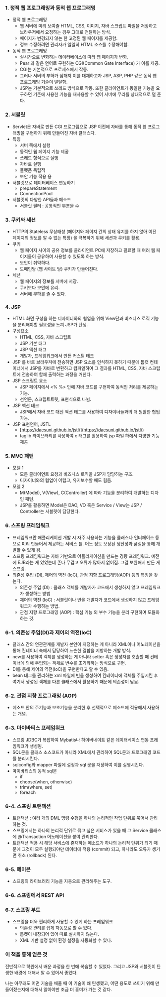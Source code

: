 ### 1. 정적 웹 프로그래밍과 동적 웹 프로그래밍

- 정적 웹 프로그래밍
    - 웹 서버에 미리 보여줄 HTML, CSS, 이미지, 자바 스크립트 파일을 저장하고 브라우저에서 요청하는 경우 그대로 전달하는 방식.
    - 페이지가 변경되지 않는 한 고정된 웹 페이지를 제공함.
    - 정보 수정하려면 관리자가 일일히 HTML 소스를 수정해야함.
- 동적 웹 프로그래밍
    - 실시간으로 변화하는 데이터베이스에 따라 웹 페이지가 변화.
    - Pear 과 같은 언어로 구현하는 CGI(Common Gate Interface) 가 이를 제공.
    - CGI는 기본적으로 프로세스에서 작동.
    - 그러나 서버의 부하가 심해져 이를 대체하고자 JSP, ASP, PHP 같은 동적 웹 프로그래밍 기술이 발달함.
    - JSP는 기본적으로 쓰레드 방식으로 작동. 또한 클라이언트가 동일한 기능을 요구하면 기존에 사용한 기능을 재사용할 수 있어 서버에 무리를 상대적으로 덜 준다.

### 2. 서블릿

- Servlet은 자바로 만든 CGI 프로그램으로 JSP 이전에 자바를 통해 동적 웹 프로그래밍을 구현하기 위해 만들어진 자바 클래스다.
- 특징
    - 서버 쪽에서 실행
    - 동적인 웹 페이지 기능 제공
    - 쓰레드 형식으로 실행
    - 자바로 실행
    - 플랫폼 독립적
    - 보안 기능 적용 용
- 서블릿으로 데이터베이스 연동하기
    - prepareStatement
    - ConnectionPool
- 서블릿의 다양한 API들과 메소드
    - 서블릿 필터 : 공통적인 부분을 수

### 3. 쿠키와 세션

- HTTP의 Stateless 무상태성 (페이지와 페이지 간의 상태 유지를 하지 않아 이전 페이지의 정보를 알 수 없는 특징) 을 극복하기 위해 세션과 쿠키를 활용.
- 쿠키
    - 웹 페이지 사이의 공유 정보를 클라이언트 PC에 저장하고 필료할 때 여러 웹 페이지들이 공유하여 사용할 수 있도록 하는 방식.
    - 보안이 취약하다.
    - 도메인당 (웹 사이트 당) 쿠키가 만들어진다.
- 세션
    - 웹 페이지의 정보를 서버에 저장.
    - 쿠키보다 보안에 유리.
    - 서버에 부하를 줄 수 있다.

### 4. JSP

- HTML 화면 구성을 하는 디자이너와의 협업을 위해 View단과 비즈니스 로직 기능을 분리해야할 필요성을 느껴 JSP가 탄생.
- 구성요소
    - HTML, CSS, 자바 스크립트
    - JSP 기본 태그
    - JSP 액션 태그
    - 개발자, 프레임워크에서 만든 커스텀 태크
- JSP 를 바로 브라우저에 전송하면 JSP 요소를 인식하지 못하기 때문에 톰캣 컨테이너에서 JSP를 자바로 변환하고 컴파일하여 그 결과를 HTML, CSS, 자바 스크립트에 전송하여 함께 출력하는 과정을 거친다.
- JSP 스크립트 요소
    - JSP 페이지에서 <% %> 안에 자바 코드를 구현하여 동적인 처리를 제공하는 기능.
    - 선언문, 스크립트트릿, 표현식으로 나뉨.
- JSP 액션 태크
    - JSP에서 자바 코드 대신 액션 태그를 사용하여 디자이너들과의 더 원활한 협업 가능.
- JSP 표현언어, JSTL
    - [https://daesuni.github.io/jstl/](https://daesuni.github.io/jstl/)
    - taglib 라이브러리를 사용하여 c 태그를 활용하여 jsp 파일 하에서 다양한 기능 제공

### 5. MVC 패턴

- 모델 1
    - 모든 클라이언트 요청과 비즈니스 로직을 JSP가 담당하는 구조.
    - 디자이너와의 협업이 어렵고, 유지보수할 때도 힘듬.
- 모델 2
    - M(Model), V(View), C(Controller) 에 따라 기능을 분리하여 개발하는 디자인 패턴.
    - JSP를 활용하면 Model은 DAO, VO 혹은 Service / View는 JSP / Controller는 서블릿이 담당한다.

### 6. 스프링 프레임워크

- 프레임워크란 애플리케이션 개발 시 자주 사용하는 기능을 클래스나 인터페이스 등으로 미리 만들어서 제공하는 서비스 틀. 어느 정도 보장된 생산성과 품질을 통해 개발할 수 있게 됨.
- 스프링 프레임워크는 자바 기반으로 어플리케이션을 만드는 경량 프레임워크. 예전에 EJB라는 게 있었는데 존나 무겁고 오류가 많아서 없어짐. 그걸 보완해서 만든 게 스프링.
- 의존성 주입 (DI), 제어의 역전 (IoC), 관점 지향 프로그래밍(AOP) 등의 특징을 갖는다.
    - 의존성 주입 (DI) : 클래스 객체를 개발자가 코드에서 생성하지 않고 프레임워크가 생성하는 방법
    - 제어의 역전 (IoC) : 서블릿이나 빈을 개발자가 코드에서 생성하지 않고 프레임워크가 수행하는 방법.
    - 관점 지향 프로그래밍 (AOP) : 핵심 기능 외 부수 기능을 분리 구현하여 모듈화하는 것.
    

### 6-1. 의존성 주입(DI)과 제어의 역전(IoC)

- 클래스 간의 연관관계를 개발자 본인이 지정하는 게 아니라 XML이나 어노테이션을 통해 컨테이너 측에서 담당하여 느슨한 결합을 지향하는 개발 방식.
- new를 사용하여 객체를 생성하는 게 아니라 setter 혹은 생성자를 호출할 때 컨테이너에 의해 주입되는 객체로 변수를 초기화하는 방식으로 구현.
- DI를 통해 제어의 역전(IoC)을 구현한다고 할 수 있음.
- bean 태그를 관리하는 xml 파일에 빈을 생성하여 컨테이너에 객체를 주입시킨 후 여기서 생성된 객체를 다른 클래스에서 활용하기 때문에 의존성이 낮음.

### 6-2. 관점 지향 프로그래밍 (AOP)

- 메소드 안의 주기능과 보조기능을 분리한 후 선택적으로 메소드에 적용해서 사용하는 개념.

### 6-3. 마이바티스 프레임워크

- 스프링 JDBC가 복잡하여 Mybatis나 하이버네이트 같은 데이터베이스 연동 프레임워크가 생성됨.
- SQL문을 클래스 소스코드가 아니라 XML에서 관리하여 SQL문과 프로그래밍 코드를 분리시킨다.
- sqlconfig와 mapper 파일에 설정과 sql 문을 저장하여 이를 실행시킨다.
- 마이바티스의 동적 sql문
    - if
    - choose(when, otherwise)
    - trim(where, set)
    - foreach

### 6-4. 스프링 트랜잭션

- 트랜잭션 : 여러 개의 DML 명령 수행을 하나의 논리적인 작업 단위로 묶어서 관리하는 것.
- 스프링에서는 하나의 논리적 단위로 묶고 싶은 서비스가 있을 때 그 Service 클래스에 @Transaction 어노테이션을 붙여 관리한다.
- 트랜잭션 적용 시 해당 서비스에 존재하는 메소드가 하나의 논리적 단위가 되기 때문에 그것이 모두 실행되야만 데이터에 적용 (commit) 되고, 하나라도 오류가 생기면 취소 (rollback) 된다.

### 6-5. 메이븐

- 스프링의 라이브러리 기능을 자동으로 관리해주는 도구.

### 6-6. 스프링에서 REST API

### 6-7. 스프링 부트

- 스프링을 더욱 편리하게 사용할 수 있게 하는 프레임워크
    - 의존성 관리를 쉽게 자동으로 할 수 있다.
    - 톰캣이 내장되어 있어 따로 설치하지 않는다.
    - XML 기반 설정 없이 환경 설정을 자동화할 수 있다.


### 이 책을 통해 얻은 것

전반적으로 학원에서 배운 과정을 한 번에 복습할 수 있었다. 그리고 JSP와 서블릿이 탄생한 배경에 대해서 알 수 있어서 좋았다.

나는 아무래도 어떤 기술을 배울 때 이 기술이 왜 탄생했고, 어떤 용도로 쓰이기 위해 만들어졌는지에 대해서 알아야만 조금 더 흥미가 가는 것 같다.
